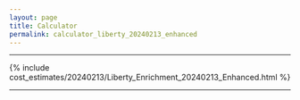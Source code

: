 ```yaml
---
layout: page
title: Calculator
permalink: calculator_liberty_20240213_enhanced
---
```


___

{% include cost_estimates/20240213/Liberty_Enrichment_20240213_Enhanced.html %}

___

